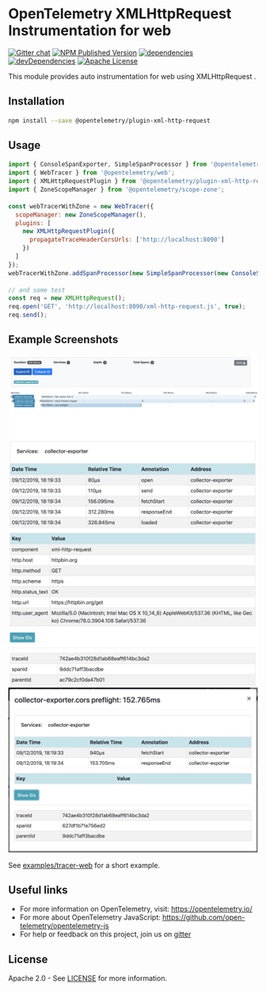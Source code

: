 # OpenTelemetry XMLHttpRequest Instrumentation for web
[![Gitter chat][gitter-image]][gitter-url]
[![NPM Published Version][npm-img]][npm-url]
[![dependencies][dependencies-image]][dependencies-url]
[![devDependencies][devDependencies-image]][devDependencies-url]
[![Apache License][license-image]][license-image]

This module provides auto instrumentation for web using XMLHttpRequest .

## Installation

```bash
npm install --save @opentelemetry/plugin-xml-http-request
```

## Usage

```js
import { ConsoleSpanExporter, SimpleSpanProcessor } from '@opentelemetry/tracing';
import { WebTracer } from '@opentelemetry/web';
import { XMLHttpRequestPlugin } from '@opentelemetry/plugin-xml-http-request';
import { ZoneScopeManager } from '@opentelemetry/scope-zone';

const webTracerWithZone = new WebTracer({
  scopeManager: new ZoneScopeManager(),
  plugins: [
    new XMLHttpRequestPlugin({
      propagateTraceHeaderCorsUrls: ['http://localhost:8090']
    })
  ]
});
webTracerWithZone.addSpanProcessor(new SimpleSpanProcessor(new ConsoleSpanExporter()));

// and some test
const req = new XMLHttpRequest();
req.open('GET', 'http://localhost:8090/xml-http-request.js', true);
req.send();

```

## Example Screenshots
![Screenshot of the running example](images/main.jpg)
![Screenshot of the running example](images/request.jpg)
![Screenshot of the running example](images/cors.jpg)

See [examples/tracer-web](https://github.com/open-telemetry/opentelemetry-js/tree/master/examples/tracer-web) for a short example.

## Useful links
- For more information on OpenTelemetry, visit: <https://opentelemetry.io/>
- For more about OpenTelemetry JavaScript: <https://github.com/open-telemetry/opentelemetry-js>
- For help or feedback on this project, join us on [gitter][gitter-url]

## License

Apache 2.0 - See [LICENSE][license-url] for more information.

[gitter-image]: https://badges.gitter.im/open-telemetry/opentelemetry-js.svg
[gitter-url]: https://gitter.im/open-telemetry/opentelemetry-node?utm_source=badge&utm_medium=badge&utm_campaign=pr-badge&utm_content=badge
[license-url]: https://github.com/open-telemetry/opentelemetry-js/blob/master/LICENSE
[license-image]: https://img.shields.io/badge/license-Apache_2.0-green.svg?style=flat
[dependencies-image]: https://david-dm.org/open-telemetry/opentelemetry-js/status.svg?path=packages/opentelemetry-plugin-xml-http-request
[dependencies-url]: https://david-dm.org/open-telemetry/opentelemetry-js?path=packages%2Fopentelemetry-plugin-xml-http-request
[devDependencies-image]: https://david-dm.org/open-telemetry/opentelemetry-js/dev-status.svg?path=packages/opentelemetry-plugin-xml-http-request
[devDependencies-url]: https://david-dm.org/open-telemetry/opentelemetry-js?path=packages%2Fopentelemetry-plugin-xml-http-request&type=dev
[npm-url]: https://www.npmjs.com/package/@opentelemetry/plugin-xml-http-request
[npm-img]: https://badge.fury.io/js/%40opentelemetry%plugin-xml-http-request.svg
